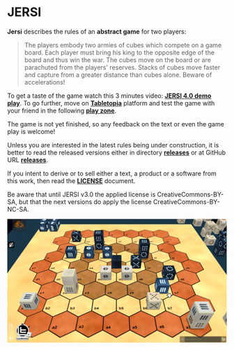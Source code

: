 # JERSI



**Jersi** describes the rules of an **abstract game** for two players:

> The players embody two armies of cubes which compete on a game board. Each player must bring his king to the opposite edge of the board and thus win the war. The cubes move on the board or are parachuted from the players' reserves. Stacks of cubes move faster and capture from a greater distance than cubes alone. Beware of accelerations!

To get a taste of the game watch this 3 minutes video: [**JERSI 4.0 demo play**](https://www.youtube.com/watch?v=IrIyDZNiCGI). To go further, move on [**Tabletopia**](https://tabletopia.com/) platform and test the game with your friend in the following  **[play zone](https://tabletopia.com/workshop/widget/jersi-ae2mkk/680x340)**.

The game is not yet finished, so any feedback on the text or even the game play is welcome!

Unless you are interested in the latest rules being under construction, it is better to read the released versions either in directory [**releases**](./releases) or at GitHub URL [**releases**](https://github.com/LucasBorboleta/jersi/releases).

If you intent to derive or to sell either a text, a product or a software from this work, then read the [**LICENSE**](./docs/LICENSE.md) document. 

Be aware that until JERSI v3.0 the applied license is CreativeCommons-BY-SA, but that the next versions do apply the license CreativeCommons-BY-NC-SA. 

![](./pictures/fictive-game.png)